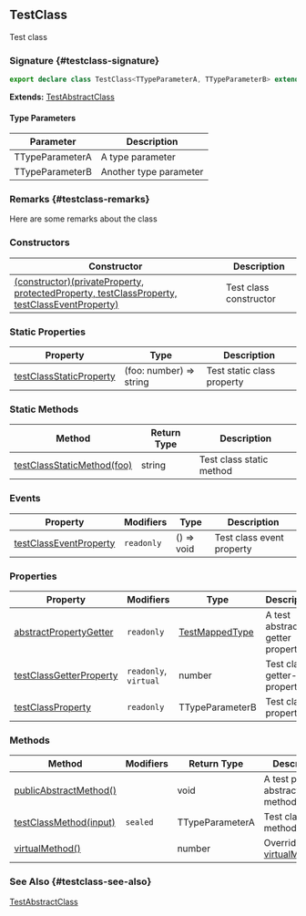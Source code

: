 ## TestClass

Test class

### Signature {#testclass-signature}

```typescript
export declare class TestClass<TTypeParameterA, TTypeParameterB> extends TestAbstractClass
```

**Extends:** [TestAbstractClass](docs/simple-suite-test/testabstractclass-class)

#### Type Parameters

| Parameter | Description |
| --- | --- |
| TTypeParameterA | A type parameter |
| TTypeParameterB | Another type parameter |

### Remarks {#testclass-remarks}

Here are some remarks about the class

### Constructors

| Constructor | Description |
| --- | --- |
| [(constructor)(privateProperty, protectedProperty, testClassProperty, testClassEventProperty)](docs/simple-suite-test/testclass-_constructor_-constructor) | Test class constructor |

### Static Properties

| Property | Type | Description |
| --- | --- | --- |
| [testClassStaticProperty](docs/simple-suite-test/testclass-testclassstaticproperty-property) | (foo: number) =&gt; string | Test static class property |

### Static Methods

| Method | Return Type | Description |
| --- | --- | --- |
| [testClassStaticMethod(foo)](docs/simple-suite-test/testclass-testclassstaticmethod-method) | string | Test class static method |

### Events

| Property | Modifiers | Type | Description |
| --- | --- | --- | --- |
| [testClassEventProperty](docs/simple-suite-test/testclass-testclasseventproperty-property) | `readonly` | () =&gt; void | Test class event property |

### Properties

| Property | Modifiers | Type | Description |
| --- | --- | --- | --- |
| [abstractPropertyGetter](docs/simple-suite-test/testclass-abstractpropertygetter-property) | `readonly` | [TestMappedType](docs/simple-suite-test/testmappedtype-typealias) | A test abstract getter property. |
| [testClassGetterProperty](docs/simple-suite-test/testclass-testclassgetterproperty-property) | `readonly`, `virtual` | number | Test class getter-only property |
| [testClassProperty](docs/simple-suite-test/testclass-testclassproperty-property) | `readonly` | TTypeParameterB | Test class property |

### Methods

| Method | Modifiers | Return Type | Description |
| --- | --- | --- | --- |
| [publicAbstractMethod()](docs/simple-suite-test/testclass-publicabstractmethod-method) |  | void | A test public abstract method. |
| [testClassMethod(input)](docs/simple-suite-test/testclass-testclassmethod-method) | `sealed` | TTypeParameterA | Test class method |
| [virtualMethod()](docs/simple-suite-test/testclass-virtualmethod-method) |  | number | Overrides [virtualMethod()](docs/simple-suite-test/testabstractclass-virtualmethod-method). |

### See Also {#testclass-see-also}

[TestAbstractClass](docs/simple-suite-test/testabstractclass-class)
